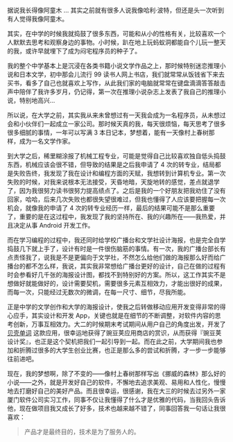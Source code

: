 据说我长得像阿童木 ... 其实之前就有很多人说我像哈利·波特，但还是头一次听到有人觉得我像阿童木。

其实，在中学的时候我就捣鼓了很多东西，可能和从小的性格有关，比较喜欢一个人默默去思考和观察身边的事物。小时候，趴在地上玩蚂蚁洞都能自个儿玩一整天的我，或许早就埋下了成为闷宅程序员的种子了。

我的整个中学基本上是沉浸在各类书籍小说文学作品之上，那时候特别迷恋推理小说和日本文学，初中那会儿流行 99 读书人网上书店，我们就常常从饭钱省下来去买书，看多了自己也就喜欢上写作，从此我们家的电脑就常常在键盘滴滴答答敲击声中陪伴了我许多岁月，仍记得，第一次在推理小说杂志上发表了我自己的推理小说，特别地高兴...

所以说，在大学之前，其实我从来未曾想过有一天我会成为一名程序员，从未想过会和小伙伴们一起成立一家公司。那时候天真的我，每天很烦恼，每天思考了很多很多细腻的事情，一年可以写满 3 本日记本，梦想着，能有一天像村上春树那样，成为一名文学作家。


到大学之后，稀里糊涂报了机械工程专业，可能是觉得自己比较喜欢独自低头捣鼓东西，机械应该会很不错，但导致的结果是之后我申请了 4 次的转专业，结局都是失败告终，我发现了我在设计和编程方面的天赋，我想转到计算机专业。第一次失败的时候，对我来说根本无法接受，天昏地暗，天旋地转的感觉，差点就退学了，因为我很努力读书很努力提高绩点了。之后是我的一个好朋友把我劝住了没有回家，哈哈，后来几次失败也都很失望很难过，但我也懂得了人应该要把握每一次机会，就像我的申请了 4 次的转专业经历一样，最后的结果可能不是那么重要了，重要的是在这过程中，我发现了我的坚持所在、我的兴趣所在——我热爱，并且决定从事 Android 开发工作。

而在学习编程的过程中，我还同时给学校广播台和文学社设计海报，也是完全自学捣鼓几下就上手了，设计有时是一件很伤脑筋的事情。有一次，我的广播台部长有点责怪我了，说我是不是更偏向于文学社，不然怎么给他们做的海报那么好而给广播台的都不怎么样，我说，其实我非常想给广播台更好的设计，自己在做的过程有时会参看好几千张的海报设计图，都找不到特别好的方案。所以，这工作其实不是想做好就能做好的，设计需要契机，需要很多元素互相效力，才能出很好的成果，而每一次，只能经过无数次的微调，在每一尺寸、细节，尽我所能。

正是中学的文学创作和大学的海报设计，使我之后转做移动应用开发变得非常的得心应手，其实设计和开发 App，关键也就是在细节的不断调整，对软件内容的思考创新，万事互相效力。大二的时候期末考试期间从用户自己的角度出发，开发了 [贝壳单词](/seashell-app-2) 这款应用，很幸运地获得了豌豆荚应用商店的赏识，从而获得『豌豆荚设计奖』，也正是这个契机把我们一起引导到一起。而在此之前，大学期间我也参加和折腾过很多的大学生创业比赛，也正是那么多的尝试和折腾，才一步一步能够往前进吧。

现在，我的梦想啊，除了不变的——像村上春树那样写出《挪威的森林》那么好的小说——之外，就是开发好自己的软件，不懈地去追求美观、易用和人性化，慢慢地去打磨好自己的美好产品。而且很幸运，很感谢，我在大三的时候去过另外一家厦门软件公司实习工作，同事不仅让我懂得了什么才是优雅的代码，当我回头告诉他，现在做项目我又成长了好多，技术也越来越不错了，同事回答我一句话让我很喜欢：

> 产品才是最终目的，技术是为了服务人的。
